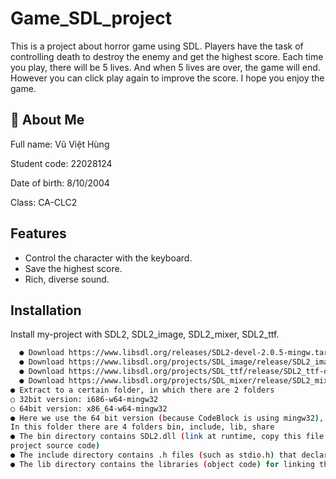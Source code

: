 
# Game_SDL_project
  This is a project about horror game using SDL. Players have the task of controlling death to destroy the enemy and get the highest score. Each time you play, there will be 5 lives. And when 5 lives are over, the game will end. However you can click play again to improve the score. I hope you enjoy the game.




## 🚀 About Me

Full name: Vũ Việt Hùng

Student code: 22028124

Date of birth: 8/10/2004

Class: CA-CLC2


## Features

- Control the character with the keyboard.
- Save the highest score.
- Rich, diverse sound.



## Installation

Install my-project with SDL2, SDL2_image, SDL2_mixer, SDL2_ttf.

```bash
  ● Download https://www.libsdl.org/releases/SDL2-devel-2.0.5-mingw.tar.gz
  ● Download https://www.libsdl.org/projects/SDL_image/release/SDL2_image-devel-2.6.3-mingw.tar.gz
  ● Download https://www.libsdl.org/projects/SDL_ttf/release/SDL2_ttf-devel-2.20.2-mingw.tar.gz
  ● Download https://www.libsdl.org/projects/SDL_mixer/release/SDL2_mixer-devel-2.6.3-mingw.tar.gz
● Extract to a certain folder, in which there are 2 folders
○ 32bit version: i686-w64-mingw32
○ 64bit version: x86_64-w64-mingw32
● Here we use the 64 bit version (because CodeBlock is using mingw32),
In this folder there are 4 folders bin, include, lib, share
● The bin directory contains SDL2.dll (link at runtime, copy this file to the directory
project source code)
● The include directory contains .h files (such as stdio.h) that declare SDL functions
● The lib directory contains the libraries (object code) for linking the program
```
    
